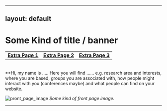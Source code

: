 [//]: # (Comment: This is your main page, it and all of the sub-pages are coded in Markdown. There is a guide to Markdown in script/reference_index.md and this site is good too https://markdown-it.github.io/)

---
layout: default
---

# Some Kind of title / banner

|    |    |    |
|----|----|----|
| [__Extra Page 1__](./Extra_Page_1.html) | [__Extra Page 2__](./Extra_Page_2.html) | [__Extra Page 3__](./Extra_Page_3.html) |

<br/>
**Hi, my name is ..... Here you will find ......
e.g. research area and interests, where you are based, groups you are associated with, how people might interact with you (conferences maybe) and what people can find on your website.

![pront_page_image](https://fwilson93.github.io/template_website/assets/img/example_front_page_image.JPG)
_Some kind of front page image._
* * *
